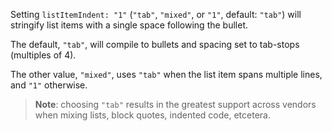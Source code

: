 Setting `listItemIndent: "1"` (`"tab"`, `"mixed"`, or `"1"`, default: `"tab"`)
will stringify list items with a single space following the bullet.

The default, `"tab"`, will compile to bullets and spacing set to tab-stops
(multiples of 4).

The other value, `"mixed"`, uses `"tab"` when the list item spans multiple
lines, and `"1"` otherwise.

> **Note**: choosing `"tab"` results in the greatest support across
> vendors when mixing lists, block quotes, indented code, etcetera.
